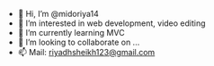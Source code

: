 - 👋 Hi, I’m @midoriya14
- 👀 I’m interested in web development, video editing
- 🌱 I’m currently learning MVC
- 💞️ I’m looking to collaborate on ...
- 📫 Mail: riyadhsheikh123@gmail.com

<!---
midoriya14/midoriya14 is a ✨ special ✨ repository because its `README.md` (this file) appears on your GitHub profile.
You can click the Preview link to take a look at your changes.
---!>
